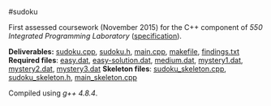 #sudoku

First assessed coursework (November 2015) for the C++ component of _550 Integrated Programming Laboratory_ ([specification](spec.pdf)).

__Deliverables:__ [sudoku.cpp](sudoku.cpp), [sudoku.h](sudoku.h), [main.cpp](main.cpp), [makefile](makefile), [findings.txt](findings.txt)
__Required files__: [easy.dat](easy.dat), [easy-solution.dat](easy-solution.dat), [medium.dat](medium.dat), [mystery1.dat](mystery1.dat), [mystery2.dat](mystery2.dat), [mystery3.dat](mystery3.dat)
__Skeleton files__: [sudoku_skeleton.cpp](sudoku_skeleton.cpp), [sudoku_skeleton.h](sudoku_skeleton.h), [main_skeleton.cpp](main_skeleton.cpp)

Compiled using _g++ 4.8.4_.
